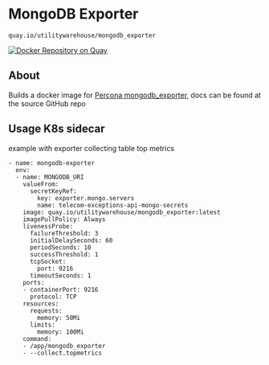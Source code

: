 # MongoDB Exporter 

`quay.io/utilitywarehouse/mongodb_exporter`

[![Docker Repository on Quay](https://quay.io/repository/utilitywarehouse/mongodb_exporter/status "Docker Repository on Quay")](https://quay.io/repository/utilitywarehouse/mongodb_exporter)

## About
Builds a docker image for [Percona mongodb_exporter](https://github.com/percona/mongodb_exporter), docs can be found at the source GitHub repo

## Usage K8s sidecar

example with exporter collecting table top metrics
```
- name: mongodb-exporter
  env:
  - name: MONGODB_URI
    valueFrom:
      secretKeyRef:
        key: exporter.mongo.servers
        name: telecom-exceptions-api-mongo-secrets
    image: quay.io/utilitywarehouse/mongodb_exporter:latest
    imagePullPolicy: Always
    livenessProbe:
      failureThreshold: 3
      initialDelaySeconds: 60
      periodSeconds: 10
      successThreshold: 1
      tcpSocket:
        port: 9216
      timeoutSeconds: 1
    ports:
    - containerPort: 9216
      protocol: TCP
    resources:
      requests:
        memory: 50Mi
      limits:
        memory: 100Mi
    command:
    - /app/mongodb_exporter
    - --collect.topmetrics
```